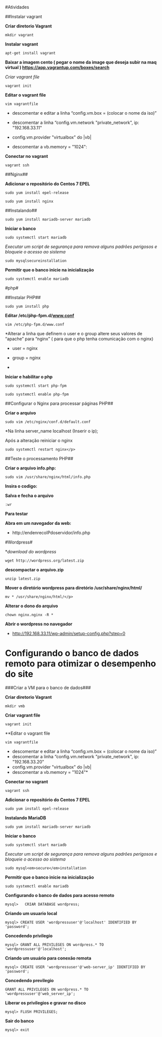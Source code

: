#Atividades

##Instalar vagrant

**Criar diretorio Vagrant**


```mkdir vagrant```

**Instalar vagrant**

```apt-get install vagrant```

**Baixar a imagem cento ( pegar o nome da image que deseja subir na maq virtual )
https://app.vagrantup.com/boxes/search**

*Criar vagrant file*

```vagrant init```

**Editar o vagrant file**

```vim vagrantfile```

- descomentar e editar a linha “config.vm.box = (colocar o nome da iso)”</p>
- descomentar a linha “config.vm.network "private_network", ip: "192.168.33.11"</p>
- config.vm.provider "virtualbox" do |vb|</p>
- descomentar a vb.memory = "1024":</p>

**Conectar no vagrant**

```vagrant ssh```

##Nginx##

**Adicionar o repositório do Centos 7 EPEL**

```sudo yum install epel-release```

```sudo yum install nginx```

##Instalando##

```sudo yum install mariadb-server mariadb```

**Iniciar o banco**

```sudo systemctl start mariadb```

*Executar um script de segurança para remova alguns padrões perigosos e bloqueie o acesso ao sistema*

```sudo mysqlsecureinstallation```


**Permitir que o banco inicie na inicialização**

```sudo systemctl enable mariadb```

#php#

##Instalar PHP##

```sudo yum install php```

**Editar /etc/ṕhp-fpm.d/www.conf**

```vim /etc/php-fpm.d/www.conf```

*Alterar a linha que definem o user e o group  altere seus valores de “apache” para “nginx” ( para que o php tenha comunicação com o nginx)

- user = nginx

- group = nginx
*

**Iniciar e habilitar o php**

```sudo systemctl start php-fpm```

```sudo systemctl enable php-fpm```

##Configurar o Nginx para processar páginas PHP##

**Criar o arquivo**

```sudo vim /etc/nginx/conf.d/default.conf```

*Na linha  server_name  localhost (Inserir o ip);

Após a alteração reiniciar o nginx

```sudo systemctl restart nginx</p>```

##Teste o processamento PHP##

**Criar o arquivo info.php:**

```sudo vim /usr/share/nginx/html/info.php```

**Insira o codigo:**

<?php phpinfo(); ?>

**Salva e fecha o arquivo**

```:wr```

**Para testar**

**Abra em um navegador da web:**

- http://endenrecoIPdoservidor/info.php

#Wordpress#

**download do wordpress*

```wget http://wordpress.org/latest.zip```

**descompactar o arquivo.zip**

```unzip latest.zip```

**Mover o diretório wordpress para diretório /usr/share/nginx/html/**

```mv * /usr/share/nginx/html/</p>```

**Alterar o dono do arquivo**

```chown nginx.nginx -R *```

**Abrir o wordpress no navegador**

- http://192.168.33.11/wp-admin/setup-config.php?step=0

# Configurando o banco de dados remoto para otimizar o desempenho do site

###Criar a VM para o banco de dados###

**Criar diretorio Vagrant**

  ```mkdir vmb```

**Criar vagrant file**

  ```vagrant init``` 


**Editar o vagrant file

```vim vagrantfile```

- descomentar e editar a linha “config.vm.box = (colocar o nome da iso)”
- descomentar a linha “config.vm.network "private_network", ip: "192.168.33.20"
- config.vm.provider "virtualbox" do |vb|
- descomentar a vb.memory = "1024"*

**Conectar no vagrant**

```vagrant ssh```

**Adicionar o repositório do Centos 7 EPEL**

```sudo yum install epel-release```


**Instalando MariaDB**

```sudo yum install mariadb-server mariadb```

**Iniciar o banco**

```sudo systemctl start mariadb```

*Executar um script de segurança para remova alguns padrões perigosos e bloqueie o acesso ao sistema*

```sudo mysql<em>secure</em>installation```

**Permitir que o banco inicie na inicialização**

```sudo systemctl enable mariadb```

**Configurando o banco de dados para acesso remoto**

```mysql>   CRIAR DATABASE wordpress;```

**Criando um usuario local**

```mysql> CREATE USER 'wordpressuser'@'localhost' IDENTIFIED BY 'password';```

**Concedendo privilegio**

```mysql> GRANT ALL PRIVILEGES ON wordpress.* TO 'wordpressuser'@'localhost';```

**Criando um usuário para conexão remota**

```mysql> CREATE USER 'wordpressuser'@'web-server_ip' IDENTIFIED BY 'password';```

**Concedendo previlegio**

```GRANT ALL PRIVILEGES ON wordpress.* TO 'wordpressuser'@'web_server_ip';```

**Liberar os privilegios e gravar no disco**

```mysql> FLUSH PRIVILEGES;```

**Sair do banco**

```mysql> exit```

